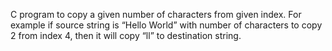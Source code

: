C program to copy a given number of characters from given index. For example if source string is “Hello World” with number of characters to copy 2 from index 4, then it will copy “ll” to destination string.